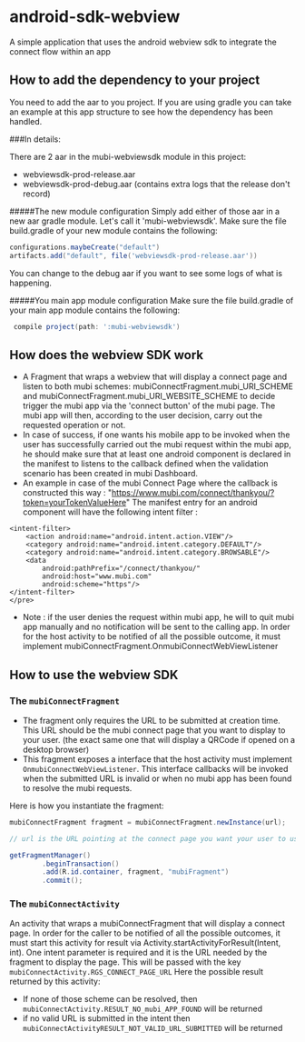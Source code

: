 android-sdk-webview
===================
A simple application that uses the android webview sdk to integrate the connect flow within an app

How to add the dependency to your project
-----------------------------------------
You need to add the aar to you project. If you are using gradle you can take an example at this app
structure to see how the dependency has been handled.

###In details: 

There are 2 aar in the mubi-webviewsdk module in this project:
* webviewsdk-prod-release.aar
* webviewsdk-prod-debug.aar (contains extra logs that the release don't record)

#####The new module configuration
Simply add either of those aar in a new aar gradle module. Let's call it 'mubi-webviewsdk'.
Make sure the file build.gradle of your new module contains the following:
```groovy
configurations.maybeCreate("default")
artifacts.add("default", file('webviewsdk-prod-release.aar'))
```
You can change to the debug aar if you want to see some logs of what is happening.

#####You main app module configuration
Make sure the file build.gradle of your main app module contains the following:
```groovy
 compile project(path: ':mubi-webviewsdk')
```

How does the webview SDK work
-----------------------------

* A Fragment that wraps a webview that will display a connect page and listen to both mubi schemes: mubiConnectFragment.mubi_URI_SCHEME
and mubiConnectFragment.mubi_URI_WEBSITE_SCHEME to decide trigger the mubi app via the 'connect button' of the mubi page. The mubi app
will then, according to the user decision, carry out the requested operation or not.
* In case of success, if one wants his mobile app to be invoked when the user has successfully carried out the mubi request within the mubi app,
he should make sure that at least one android component is declared in the manifest to listens to the callback defined when the
validation scenario has been created in mubi Dashboard.
* An example in case of the mubi Connect Page where the callback is constructed this way : "https://www.mubi.com/connect/thankyou/?token=yourTokenValueHere"
The manifest entry for an android component will have the following intent filter :
```html<pre>
<intent-filter>
    <action android:name="android.intent.action.VIEW"/>
    <category android:name="android.intent.category.DEFAULT"/>
    <category android:name="android.intent.category.BROWSABLE"/>
    <data
        android:pathPrefix="/connect/thankyou/"
        android:host="www.mubi.com"
        android:scheme="https"/>
</intent-filter>
</pre>
```
* Note : if the user denies the request within mubi app, he will to quit mubi app manually and no notification will be sent to the calling app.
In order for the host activity to be notified of all the possible outcome, it must implement mubiConnectFragment.OnmubiConnectWebViewListener

How to use the webview SDK
--------------------------
### The ```mubiConnectFragment```
* The fragment only requires the URL to be submitted at creation time. This URL should be the mubi connect
page that you want to display to your user. (the exact same one that will display a QRCode if opened on a desktop browser)
* This fragment exposes a interface that the host activity must implement ```OnmubiConnectWebViewListener```.
This interface callbacks will be invoked when the submitted URL is invalid or when no mubi app has been found to resolve
the mubi requests.

Here is how you instantiate the fragment:
```java
mubiConnectFragment fragment = mubiConnectFragment.newInstance(url);

// url is the URL pointing at the connect page you want your user to use

getFragmentManager()
        .beginTransaction()
        .add(R.id.container, fragment, "mubiFragment")
        .commit();
```
### The ```mubiConnectActivity```
An activity that wraps a mubiConnectFragment that will display a connect page.
In order for the caller to be notified of all the possible outcomes, it must start this activity for result
via Activity.startActivityForResult(Intent, int). One intent parameter is required and it is the URL needed by the
fragment to display the page. This will be passed with the key ```mubiConnectActivity.RGS_CONNECT_PAGE_URL```
Here the possible result returned by this activity:
* If none of those scheme can be resolved, then ```mubiConnectActivity.RESULT_NO_mubi_APP_FOUND``` will be returned</li>
* if no valid URL is submitted in the intent then ```mubiConnectActivityRESULT_NOT_VALID_URL_SUBMITTED``` will be returned</li>